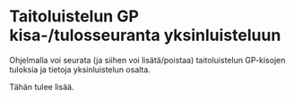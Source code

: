 # Taitoluistelun GP kisa-/tulosseuranta yksinluisteluun

Ohjelmalla voi seurata (ja siihen voi lisätä/poistaa) taitoluistelun GP-kisojen tuloksia ja tietoja yksinluistelun osalta.

Tähän tulee lisää.

